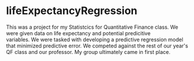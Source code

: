 # lifeExpectancyRegression <br />
This was a project for my Statistcics for Quantitative Finance class. We were given data on life expectancy and potential predicitive <br />
variables. We were tasked with developing a predictive regression model that minimized predictive error. We competed against the 
rest of our year's QF class and our professor. My group ultimately came in first place.
